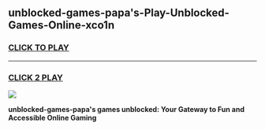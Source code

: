 
## unblocked-games-papa's-Play-Unblocked-Games-Online-xco1n
<h3>
<a href="https://premium76.site?title=unblocked-games-papa's&ref=24A">CLICK TO PLAY</a></h3>
<hr>

<h3>
<a href="https://premium76.site?title=unblocked-games-papa's&ref=24A">CLICK 2 PLAY</a>
  
</h3>

<a href="https://premium76.site?title=unblocked-games-papa's&ref=24A"><img src="https://clearcache.store/games.png"></a>


**unblocked-games-papa's games unblocked: Your Gateway to Fun and Accessible Online Gaming**
